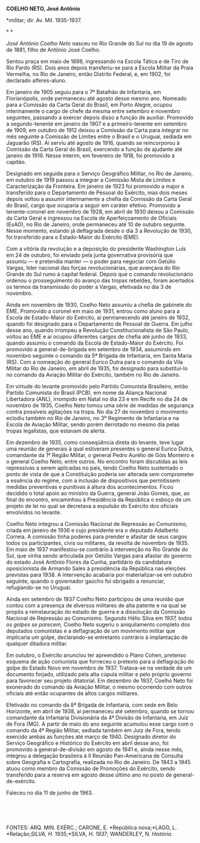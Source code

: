 **COELHO NETO, José Antônio**

\*militar; dir. Av. Mil. 1935-1937.

* *

*José Antônio Coelho Neto* nasceu no Rio Grande do Sul no dia 19 de
agosto de 1881, filho de Antônio José Coelho.

Sentou praça em maio de 1898, ingressando na Escola Tática e de Tiro de
Rio Pardo (RS). Dois anos depois transferiu-se para a Escola Militar da
Praia Vermelha, no Rio de Janeiro, então Distrito Federal, e, em 1902,
foi declarado alferes-aluno.

Em janeiro de 1905 seguiu para o 7º Batalhão de Infantaria, em
Florianópolis, onde permaneceu até agosto desse mesmo ano. Nomeado para
a Comissão da Carta Geral do Brasil, em Porto Alegre, ocupou
interinamente o cargo de chefe da mesma entre setembro e novembro
seguintes, passando a exercer depois disso a função de auxiliar.
Promovido a segundo-tenente em janeiro de 1907 e a primeiro-tenente em
setembro de 1909, em outubro de 1912 deixou a Comissão da Carta para
integrar no mês seguinte a Comissão de Limites entre o Brasil e o
Uruguai, sediada em Jaguarão (RS). Aí serviu até agosto de 1916, quando
se reincorporou à Comissão da Carta Geral do Brasil, exercendo a função
de ajudante até janeiro de 1919. Nesse ínterim, em fevereiro de 1918,
foi promovido a capitão.

Designado em seguida para o Serviço Geográfico Militar, no Rio de
Janeiro, em outubro de 1919 passou a integrar a Comissão Mista de
Limites e Caracterização da Fronteira. Em janeiro de 1923 foi promovido
a major e transferido para o Departamento de Pessoal do Exército, mas
dois meses depois voltou a assumir interinamente a chefia da Comissão da
Carta Geral do Brasil, cargo que ocuparia a seguir em caráter efetivo.
Promovido a tenente-coronel em novembro de 1928, em abril de 1930 deixou
a Comissão da Carta Geral e ingressou na Escola de Aperfeiçoamento de
Oficiais (EsAO), no Rio de Janeiro, onde permaneceu até 10 de outubro
seguinte. Nesse momento, estando já deflagrada desde o dia 3 a Revolução
de 1930, foi transferido para o Estado-Maior do Exército (EME).

Com a vitória da revolução e a deposição do presidente Washington Luís
em 24 de outubro, foi enviado pela junta governativa provisória que
assumiu — e pretendia manter — o poder para negociar com Getúlio Vargas,
líder nacional das forças revolucionárias, que avançava do Rio Grande do
Sul rumo à capital federal. Depois que o comando revolucionário ordenou
o prosseguimento do avanço das tropas rebeldes, foram acertados os
termos da transmissão do poder a Vargas, efetivada no dia 3 de novembro.

Ainda em novembro de 1930, Coelho Neto assumiu a chefia de gabinete do
EME. Promovido a coronel em maio de 1931, entrou como aluno para a
Escola de Estado-Maior do Exército, aí permanecendo até janeiro de 1932,
quando foi designado para o Departamento de Pessoal de Guerra. Em julho
desse ano, quando irrompeu a Revolução Constitucionalista de São Paulo,
voltou ao EME e aí ocupou diferentes cargos de chefia até junho de 1933,
quando assumiu o comando da Escola de Estado-Maior do Exército. Foi
promovido a general-de-brigada em setembro de 1934, assumindo em
novembro seguinte o comando da 5ª Brigada de Infantaria, em Santa Maria
(RS). Com a nomeação do general Eurico Dutra para o comando da Vila
Militar do Rio de Janeiro, em abril de 1935, foi designado para
substituí-lo no comando da Aviação Militar do Exército, também no Rio de
Janeiro.

Em virtude do levante promovido pelo Partido Comunista Brasileiro, então
Partido Comunista do Brasil (PCB), em nome da Aliança Nacional
Libertadora (ANL), irrompido em Natal no dia 23 e em Recife no dia 24 de
novembro de 1935, Coelho Neto tomou uma série de medidas de segurança
contra possíveis agitações na tropa. No dia 27 de novembro o movimento
eclodiu também no Rio de Janeiro, no 3º Regimento de Infantaria e na
Escola de Aviação Militar, sendo porém derrotado no mesmo dia pelas
tropas legalistas, que estavam de alerta.

Em dezembro de 1935, como conseqüência direta do levante, teve lugar uma
reunião de generais à qual estiveram presentes o general Eurico Dutra,
comandante da 1ª Região Militar, o general Pedro Aurélio de Góis
Monteiro e o general Coelho Neto, entre outros. No encontro foram
discutidas as leis repressivas a serem aplicadas no país, tendo Coelho
Neto sustentado o ponto de vista de que a Constituição poderia ser
alterada sem comprometer a essência do regime, com a inclusão de
dispositivos que permitissem medidas preventivas e punitivas à altura
dos acontecimentos. Ficou decidido o total apoio ao ministro da Guerra,
general João Gomes, que, ao final do encontro, encaminhou à Presidência
da República o esboço de um projeto de lei no qual se decretava a
expulsão do Exército dos oficiais envolvidos no levante.

Coelho Neto integrou a Comissão Nacional de Repressão ao Comunismo,
criada em janeiro de 1936 e cujo presidente era o deputado Adalberto
Correia. A comissão tinha poderes para prender e afastar de seus cargos
todos os participantes, civis ou militares, da revolta de novembro de
1935. Em maio de 1937 manifestou-se contrário à intervenção no Rio
Grande do Sul, que vinha sendo articulada por Getúlio Vargas para
afastar do governo do estado José Antônio Flores da Cunha, partidário da
candidatura oposicionista de Armando Sales à presidência da República
nas eleições previstas para 1938. A intervenção acabaria por
materializar-se em outubro seguinte, quando o governador gaúcho foi
obrigado a renunciar, refugiando-se no Uruguai.

Ainda em setembro de 1937 Coelho Neto participou de uma reunião que
contou com a presença de diversos militares de alta patente e na qual se
propôs a reinstauração do estado de guerra e a dissolução da Comissão
Nacional de Repressão ao Comunismo. Segundo Hélio Silva em *1937, todos
os golpes se parecem,* Coelho Neto sugeriu o aniquilamento completo dos
deputados comunistas e a deflagração de um movimento militar que
implicaria um golpe, declarando-se entretanto contrário à implantação de
qualquer ditadura militar.

Em outubro, o Exército anunciou ter apreendido o Plano Cohen, pretenso
esquema de ação comunista que forneceu o pretexto para a deflagração do
golpe do Estado Novo em novembro de 1937. Tratava-se na verdade de um
documento forjado, utilizado pela alta cúpula militar e pelo próprio
governo para favorecer seu projeto ditatorial. Em dezembro de 1937,
Coelho Neto foi exonerado do comando da Aviação Militar, o mesmo
ocorrendo com outros oficiais até então ocupantes de altos cargos
militares.

Efetivado no comando da 8ª Brigada de Infantaria, com sede em Belo
Horizonte, em abril de 1938, aí permaneceu até setembro, quando se
tornou comandante da Infantaria Divisionária da 4ª Divisão de
Infantaria, em Juiz de Fora (MG). A partir de maio do ano seguinte
acumulou esse cargo com o comando da 4ª Região Militar, sediada também
em Juiz de Fora, tendo exercido ambas as funções até março de 1940.
Designado diretor do Serviço Geográfico e Histórico do Exército em abril
desse ano, foi promovido a general-de-divisão em agosto de 1941 e, ainda
nesse mês, integrou a delegação brasileira à II Reunião Pan-Americana de
Consulta sobre Geografia e Cartografia, realizada no Rio de Janeiro. De
1943 a 1945 atuou como membro da Comissão de Promoções do Exército,
sendo transferido para a reserva em agosto desse último ano no posto de
general-de-exército.

Faleceu no dia 11 de junho de 1963.

 

 

FONTES: ARQ. MIN. EXÉRC.; CARONE, E. *República nova;*LAGO, L.
*Relação;*SILVA, H*. 1935;*SILVA, H. *193*7; WANDERLEY, N. *História.*

 
